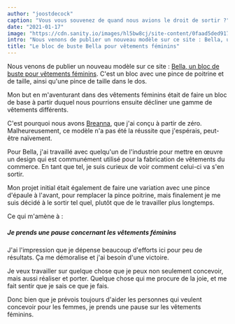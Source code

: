 ```yaml
---
author: "joostdecock"
caption: "Vous vous souvenez de quand nous avions le droit de sortir ?"
date: "2021-01-17"
image: "https://cdn.sanity.io/images/hl5bw8cj/site-content/0faad5ded9176b4cf9e58cf5b05a939ba7670363-1920x1272.jpg"
intro: "Nous venons de publier un nouveau modèle sur ce site : Bella, un bloc de buste pour vêtements féminins . C'est un bloc avec une pince de poitrine et de taille, ainsi qu'une pince de taille dans le dos."
title: "Le bloc de buste Bella pour vêtements féminins"
---
```



Nous venons de publier un nouveau modèle sur ce site : [Bella, un bloc de buste pour vêtements féminins](/designs/bella/). C'est un bloc avec une pince de poitrine et de taille, ainsi qu'une pince de taille dans le dos.

Mon but en m'aventurant dans des vêtements féminins était de faire un bloc de base à partir duquel nous pourrions ensuite décliner une gamme de vêtements différents.

C'est pourquoi nous avons [Breanna](/designs/breanna/), que j'ai conçu à partir de zéro. Malheureusement, ce modèle n'a pas été la réussite que j'espérais, peut-être naïvement.

Pour Bella, j'ai travaillé avec quelqu'un de l'industrie pour mettre en œuvre un design qui est communément utilisé pour la fabrication de vêtements du commerce. En tant que tel, je suis curieux de voir comment celui-ci va s'en sortir.

Mon projet initial était également de faire une variation avec une pince d'épaule à l'avant, pour remplacer la pince poitrine, mais finalement je me suis décidé à le sortir tel quel, plutôt que de le travailler plus longtemps.

Ce qui m'amène à :

##### Je prends une pause concernant les vêtements féminins

J'ai l'impression que je dépense beaucoup d'efforts ici pour peu de résultats. Ça me démoralise et j'ai besoin d'une victoire.

Je veux travailler sur quelque chose que je peux non seulement concevoir, mais aussi réaliser et porter. Quelque chose qui me procure de la joie, et me fait sentir que je sais ce que je fais.

Donc bien que je prévois toujours d'aider les personnes qui veulent concevoir pour les femmes, je prends une pause sur les vêtements féminins. 



